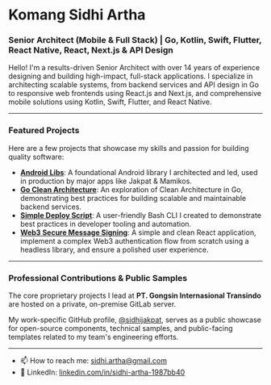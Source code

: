 # Komang Sidhi Artha

### Senior Architect (Mobile & Full Stack) | Go, Kotlin, Swift, Flutter, React Native, React, Next.js & API Design

Hello! I'm a results-driven Senior Architect with over 14 years of experience designing and building high-impact, full-stack applications. I specialize in architecting scalable systems, from backend services and API design in Go to responsive web frontends using React.js and Next.js, and comprehensive mobile solutions using Kotlin, Swift, Flutter, and React Native.

---

### Featured Projects

Here are a few projects that showcase my skills and passion for building quality software:

* **[Android Libs](https://github.com/komangsidhiartha/android-libs)**: A foundational Android library I architected and led, used in production by major apps like Jakpat & Mamikos.
* **[Go Clean Architecture](https://github.com/komangsidhiartha/go-learning-clean-arch)**: An exploration of Clean Architecture in Go, demonstrating best practices for building scalable and maintainable backend services.
* **[Simple Deploy Script](https://github.com/komangsidhiartha/simple-deploy-script)**: A user-friendly Bash CLI I created to demonstrate best practices in developer tooling and automation.
* **[Web3 Secure Message Signing](https://github.com/komangsidhiartha/legacy-fe-candidate-assignment)**: A simple and clean React application, implement a complex Web3 authentication flow from scratch using a headless library, and ensure a polished user experience.


---

### Professional Contributions & Public Samples

The core proprietary projects I lead at **PT. Gongsin Internasional Transindo** are hosted on a private, on-premise GitLab server.

My work-specific GitHub profile, [@sidhijakpat](https://github.com/sidhijakpat), serves as a public showcase for open-source components, technical samples, and public-facing templates related to my team's engineering efforts.

---

* 📫 How to reach me: sidhi.artha@gmail.com
* 💼 LinkedIn: [linkedin.com/in/sidhi-artha-1987bb40](https://linkedin.com/in/sidhi-artha-1987bb40/)
